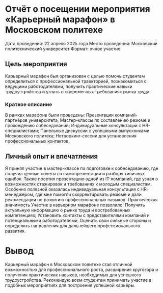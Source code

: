 # Отчёт о посещении мероприятия «Карьерный марафон» в Московском политехе
Дата проведения: 22 апреля 2025 года
Место проведения: Московский политехнический университет
Формат: очное участие
## Цель мероприятия
Карьерный марафон был организован с целью помочь студентам определиться с профессиональной траекторией, познакомиться с ведущими работодателями, получить практические навыки трудоустройства и узнать о современных требованиях рынка труда.
### Краткое описание
В рамках марафона были проведены:
Презентации компаний-партнёров университета;
Мастер-классы по составлению резюме и прохождению собеседований;
Индивидуальные консультации с HR-специалистами;
Панельные дискуссии с успешными выпускниками Московского политеха;
Нетворкинг-сессии для установления профессиональных контактов.
## Личный опыт и впечатления
Я принял участие в мастер-классе по подготовке к собеседованию, где получил ценные советы по самопрезентации и разбору типичных ошибок. Также посетил презентацию одной из IT-компаний, где узнал о возможностях стажировок и требованиях к молодым специалистам.
Особенно полезной оказалась индивидуальная консультация с HR-менеджером, где мне помогли скорректировать резюме и дали рекомендации по развитию профессиональных навыков.
Практическая значимость
Участие в карьерном марафоне позволило:
Получить актуальную информацию о рынке труда и востребованных компетенциях;
Установить контакты с представителями компаний и потенциальными работодателями;
Оценить свои сильные стороны и определить направления для дальнейшего профессионального развития.
# Вывод
Карьерный марафон в Московском политехе стал отличной возможностью для профессионального роста, расширения кругозора и получения практических навыков, необходимых для успешного трудоустройства. Рекомендую всем студентам принимать участие в подобных мероприятиях для построения успешной карьеры.
